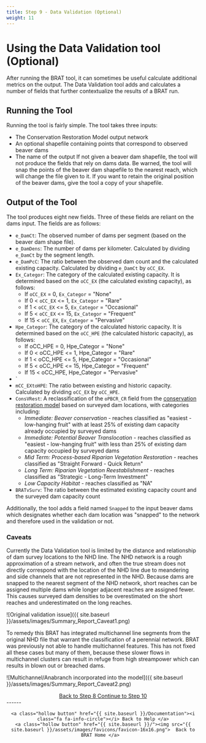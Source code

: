 ```yaml
---
title: Step 9 - Data Validation (Optional)
weight: 11
---
```


# Using the Data Validation tool (Optional)

After running the BRAT tool, it can sometimes be useful calculate additional metrics on the output. The Data Validation tool adds and calculates a number of fields that further contextualize the results of a BRAT run.

## Running the Tool

Running the tool is fairly simple. The tool takes three inputs:
* The Conservation Restoration Model output network
* An optional shapefile containing points that correspond to observed beaver dams
* The name of the output
  If not given a beaver dam shapefile, the tool will not produce the fields that rely on dams data. Be warned, the tool will snap the points of the beaver dam shapefile to the nearest reach, which will change the file given to it. If you want to retain the original position of the beaver dams, give the tool a copy of your shapefile.

## Output of the Tool
The tool produces eight new fields. Three of these fields are reliant on the dams input. The fields are as follows:
* `e_DamCt`: The observed number of dams per segment (based on the beaver dam shape file).
* `e_DamDens`: The number of dams per kilometer. Calculated by dividing `e_DamCt` by the segment length.
* `e_DamPcC`: The ratio between the observed dam count and the calculated existing capacity. Calculated by dividing `e_DamCt` by `oCC_EX`.
* `Ex_Categor`: The category of the calculated existing capacity. It is determined based on the `oCC_EX` (the calculated existing capacity), as follows:
  * If `oCC_EX` = 0, `Ex_Categor` = "None"
  * If 0 < `oCC_EX` <= 1, `Ex_Categor` = "Rare"
  * If 1 < `oCC_EX` <= 5, `Ex_Categor` = "Occasional"
  * If 5 < `oCC_EX` <= 15, `Ex_Categor` = "Frequent"
  * If 15 < `oCC_EX`, `Ex_Categor` = "Pervasive"
* `Hpe_Categor`: The category of the calculated historic capacity. It is determined based on the `oCC_HPE` (the calculated historic capacity), as follows:
  * If oCC_HPE = 0, Hpe_Categor = "None"
  * If 0 < oCC_HPE <= 1, Hpe_Categor = "Rare"
  * If 1 < oCC_HPE <= 5, Hpe_Categor = "Occasional"
  * If 5 < oCC_HPE <= 15, Hpe_Categor = "Frequent"
  * If 15 < oCC_HPE, Hpe_Categor = "Pervasive"
* `
* `mCC_EXtoHPE`: The ratio between existing and historic capacity. Calculated by dividing `oCC_EX` by `oCC_HPE`.
* `ConsVRest`: A reclassification of the `oPBCR_CR` field from the [conservation restoration model](/Documentation/Tutorials/8-ConservationRestoration.html) based on surveyed dam locations, with categories including:
  * *Immediate: Beaver conservation* - reaches classified as "easiest -low-hanging fruit" with at least 25% of existing dam capacity already occupied by surveyed dams
  * *Immediate: Potential Beaver Translocation* - reaches classified as "easiest - low-hanging fruit" with less than 25% of existing dam capacity occupied by surveyed dams
  * *Mid Term: Process-based Riparian Vegetation Restoration* - reaches classified as "Straight Forward - Quick Return"
  * *Long Term: Riparian Vegetation Reestablishment* - reaches classified as "Strategic - Long-Term Investment"
  * *Low Capacity Habitat* - reaches classified as "NA"
* `BRATvSurv`: The ratio between the estimated existing capacity count and the surveyed dam capacity count

Additionally, the tool adds a field named `Snapped` to the input beaver dams which designates whether each dam location was "snapped" to the network and therefore used in the validation or not. 

### Caveats 

Currently the Data Validation tool is limited by the distance and relationship of dam survey locations to the NHD line. The NHD network is a rough approximation of a stream network, and often the true stream does not directly correspond with the location of the NHD line due to meandering and side channels that are not represented in the NHD. Because dams are snapped to the nearest segment of the NHD network, short reaches can be assigned multiple dams while longer adjacent reaches are assigned fewer. This causes surveyed dam densities to be overestimated on the short reaches and underestimated on the long reaches. 

![Original validation issue]({{ site.baseurl }}/assets/images/Summary_Report_Caveat1.png)

To remedy this BRAT has integrated multichannel line segments from the original NHD file that warrant the classification of a perennial network. BRAT was previously not able to handle multichannel features. This has not fixed all these cases but many of them, because these slower flows in multichannel clusters can result in refuge from high streampower which can results in blown out or breached dams.

![Multichannel/Anabranch incorporated into the model]({{ site.baseurl }}/assets/images/Summary_Report_Caveat2.png)

<div align="center">
	<a class="hollow button" href="{{ site.baseurl }}/Documentation/Tutorials/8-ConservationRestoration"><i class="fa fa-arrow-circle-left"></i> Back to Step 8 </a>
	<a class="hollow button" href="{{ site.baseurl }}/Documentation/Tutorials/10-LayerPackageGenerator"><i class="fa fa-arrow-circle-right"></i> Continue to Step 10 </a>
</div>	
------
<div align="center">

	<a class="hollow button" href="{{ site.baseurl }}/Documentation"><i class="fa fa-info-circle"></i> Back to Help </a>
	<a class="hollow button" href="{{ site.baseurl }}/"><img src="{{ site.baseurl }}/assets/images/favicons/favicon-16x16.png">  Back to BRAT Home </a>  
</div>
